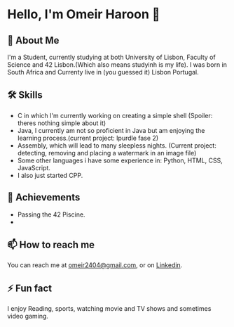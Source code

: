 # Hello, I'm Omeir Haroon 👋

## 🚀 About Me
I'm a Student, currently studying at both University of Lisbon, Faculty of Science and 42 Lisbon.(Which also means studyinh is my life).
I was born in South Africa and Currenty live in (you guessed it) Lisbon Portugal.

## 🛠 Skills
- C in which I'm currently working on creating a simple shell (Spoiler: theres nothing simple about it)
- Java, I currently am not so proficient in Java but am enjoying the learning process.(current project: Ipurdle fase 2)
- Assembly, which will lead to many sleepless nights. (Current project: detecting, removing and placing a watermark in an image file)
- Some other languages i have some experience in: Python, HTML, CSS, JavaScript.
- I also just started CPP.

## 🎉 Achievements
- Passing the 42 Piscine.
- 

## 📫 How to reach me
You can reach me at omeir2404@gmail.com, or on [Linkedin](Linkedin/in/omeir2404).

## ⚡ Fun fact
I enjoy Reading, sports, watching movie and TV shows and sometimes video gaming.
